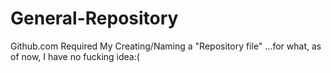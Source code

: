 # General-Repository
Github.com Required My Creating/Naming a "Repository file" ...for what, as of now, I have no fucking idea:(

